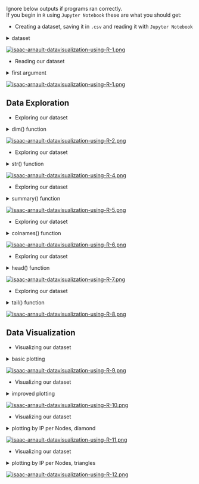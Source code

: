 Ignore below outputs if programs ran correctly.<br>
If you begin in `R` using `Jupyter Notebook` these are what you should get:

* Creating a dataset, saving it in `.csv` and reading it with `Jupyter Notebook`</b>

<details><summary>dataset</summary>
<p>
  
```python
# Raw format
Id, Company, Nodes, Server, Version, IP
1, Adobe, 3, Apache, NA, 193
2, Crowdmedia, 5, Apache, NA, 88
3, Beebler, 14, Nginx, 1.11.9, 54
4, Bixolabs, 20, Nginx, 1.14.0, 50
5, Careers, 15, Nginx, NA, 185 
6, Contextweb, 50, Openresty, NA, 52
7, Criteo, 2000, Nginx, NA, 178
8, Ebay, 532, NA, NA, 66
9, Facebook, 1400, NA, NA, 31
10, Infochimps, 30, Nginx, NA, 23
11, Lastfm, 100, nginx, NA, 64
12, Mercadolibre, 20, Tengine, NA, 54
13, Openneptune, 200, Apache, NA, 103
14, Quantcast, 3000, Apache, NA, 34
15, Rackspace, 30, Akamaighost, NA, 173
16, Rakuten, 69, Akamaighost, NA, 203
17, Spotify, 1650, Aginx, NA, 104
18, Telenav, 60, CentOS, 2.4.6, 35
19, Worldlingo, 44, Nginx, NA, 204
20, Yahoo, 40000, Ats, NA, 98
```

</p>
</details>

[![isaac-arnault-datavisualization-using-R-1.png](https://i.postimg.cc/QCc1W6qZ/isaac-arnault-datavisualization-using-R-1.png)](https://postimg.cc/dZtLbjX5)

* Reading our dataset
<details><summary>first argument</summary>
<p>
  
```python
# 1. Reading dataset using Jupyter Notebook
MyData <- read.csv(file="/home/zaki/Desktop/countries_R.csv")
```

</p>
</details>

[![isaac-arnault-datavisualization-using-R-1.png](https://i.postimg.cc/SRcdj4d7/isaac-arnault-datavisualization-using-R-1.png)](https://postimg.cc/WqbgfQQh)

## Data Exploration

* Exploring our dataset

<details><summary>dim() function</summary>
<p>
  
```python
# 2. Showing the dimensions of the dataset by variables (columns) and observations (rows)
MyData <- read.csv(file="dataset_hadoop.csv")

dim(MyData)
```

</p>
</details>

[![isaac-arnault-datavisualization-using-R-2.png](https://i.postimg.cc/q7gKGBGL/isaac-arnault-datavisualization-using-R-2.png)](https://postimg.cc/Ff51r48d)

* Exploring our dataset

<details><summary>str() function</summary>
<p>
  
```python
# 3. Showing the structure of the dataset
MyData <- read.csv(file="dataset_hadoop.csv")

str(MyData)
```

</p>
</details>

[![isaac-arnault-datavisualization-using-R-4.png](https://i.postimg.cc/2jd1hBDY/isaac-arnault-datavisualization-using-R-4.png)](https://postimg.cc/bdJYjrrV)

* Exploring our dataset

<details><summary>summary() function</summary>
<p>
  
```python
# 4 Summary statistics on the variables (columns) of the dataset
MyData <- read.csv(file="dataset_hadoop.csv")

summary(MyData)
```

</p>
</details>

[![isaac-arnault-datavisualization-using-R-5.png](https://i.postimg.cc/yx0pYygk/isaac-arnault-datavisualization-using-R-5.png)](https://postimg.cc/D4yPxscT)

* Exploring our dataset

<details><summary>colnames() function</summary>
<p>
  
```python
# 5 Showing the name of each variable (column) of the dataset
MyData <- read.csv(file="dataset_hadoop.csv")

colnames(MyData)
```

</p>
</details>

[![isaac-arnault-datavisualization-using-R-6.png](https://i.postimg.cc/htDZcxSt/isaac-arnault-datavisualization-using-R-6.png)](https://postimg.cc/Whyw7dFB)

* Exploring our dataset

<details><summary>head() function</summary>
<p>
  
```python
# 6  Showing the first 6 observations (rows) of the dataset
MyData <- read.csv(file="dataset_hadoop.csv")

head(MyData)
```

</p>
</details>

[![isaac-arnault-datavisualization-using-R-7.png](https://i.postimg.cc/762mmnNm/isaac-arnault-datavisualization-using-R-7.png)](https://postimg.cc/xJ9vdHhz)


* Exploring our dataset

<details><summary>tail() function</summary>
<p>
  
```python
# 7  Showing the first 6 observations (rows) of the dataset
MyData <- read.csv(file="dataset_hadoop.csv")

tail(MyData)
```

</p>
</details>

[![isaac-arnault-datavisualization-using-R-8.png](https://i.postimg.cc/XN9s5xqv/isaac-arnault-datavisualization-using-R-8.png)](https://postimg.cc/fkT7ncx4)

## Data Visualization

* Visualizing our dataset

<details><summary>basic plotting</summary>
<p>
  
```python
# Performing first visualization using `.ggvis` library, using `layer_points` function.
MyData %>% 
  ggvis(~Server, ~Nodes) %>%
layer_points()
```

</p>
</details>

[![isaac-arnault-datavisualization-using-R-9.png](https://i.postimg.cc/xCf1P6YS/isaac-arnault-datavisualization-using-R-9.png)](https://postimg.cc/Ff6vrg7P)

* Visualizing our dataset

<details><summary>improved plotting</summary>
<p>
  
```python
# Improving the above script by sorting the graph per Server per Nodes per Company. We call `layer_points` function.
MyData %>% 
  ggvis(~Server, ~Nodes) %>%
  layer_points() %>%
layer_points(fill = ~Company)
```

</p>
</details>

[![isaac-arnault-datavisualization-using-R-10.png](https://i.postimg.cc/WzKpTjZ2/isaac-arnault-datavisualization-using-R-10.png)](https://postimg.cc/QKQZJ2SP)

* Visualizing our dataset

<details><summary>plotting by IP per Nodes, diamond</summary>
<p>
  
```python
# Performing third visualization using `.ggvis` library. We call `layer_points` function
MyData %>% 
  ggvis(~IP, ~Nodes) %>% 
  layer_points(size := 25, shape := "diamond", stroke := "red", fill := NA)
```

</p>
</details>

[![isaac-arnault-datavisualization-using-R-11.png](https://i.postimg.cc/tT4967tq/isaac-arnault-datavisualization-using-R-11.png)](https://postimg.cc/GB60wL5V)

* Visualizing our dataset

<details><summary>plotting by IP per Nodes, triangles</summary>
<p>
  
```python
# Performing fourth visualization using `.ggvis` library. We call `layer_points` function
MyData %>%
  ggvis(~IP, ~Nodes, stroke := "skyblue",
        strokeOpacity := 0.5, strokeWidth := 5) %>%
  layer_lines() %>%
  layer_points(fill = ~Company,
               shape := "triangle-up",
               size := 300)
```

</p>
</details>

[![isaac-arnault-datavisualization-using-R-12.png](https://i.postimg.cc/jS6TkyMq/isaac-arnault-datavisualization-using-R-12.png)](https://postimg.cc/3kwzk0Mz)
